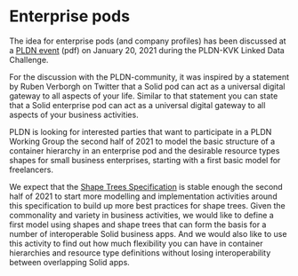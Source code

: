 # Enterprise pods

The idea for enterprise pods (and company profiles) has been discussed at a [PLDN event](https://www.pldn.nl/file_auth.php/pilod/2/20/20210120_KVK_Linked_Data_Challenge_-_Solid_Bedrijfsprofiel.pdf) (pdf) on January 20, 2021 during the PLDN-KVK Linked Data Challenge.

For the discussion with the PLDN-community, it was inspired by a statement by Ruben Verborgh on Twitter that a Solid pod can act as a universal digital gateway to all aspects of your life. Similar to that statement you can state that a Solid enterprise pod can act as a universal digital gateway to all aspects of your business activities.

PLDN is looking for interested parties that want to participate in a PLDN Working Group the second half of 2021 to model the basic structure of a container hierarchy in an enterprise pod and the desirable resource types shapes for small business enterprises, starting with a first basic model for freelancers.

We expect that the [Shape Trees Specification](https://shapetrees.org/TR/specification/) is stable enough the second half of 2021 to start more modelling and implementation activities around this specification to build up more best practices for shape trees. Given the commonality and variety in business activities, we would like to define a first model using shapes and shape trees that can form the basis for a number of interoperable Solid business apps. And we would also like to use this activity to find out how much flexibility you can have in container hierarchies and resource type definitions without losing interoperability between overlapping Solid apps.

